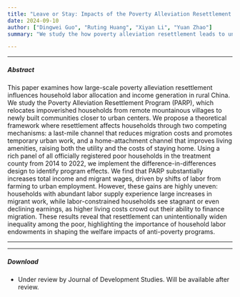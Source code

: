 ```yaml
---
title: "Leave or Stay: Impacts of the Poverty Alleviation Resettlement Program in China." 
date: 2024-09-10
author: ["Dingwei Guo", "Ruting Huang", "Xiyan Li", "Yuan Zhao"]
summary: "We study the how poverty alleviation resettlement leads to unintended consequences." 

---
```


---

##### Abstract

This paper examines how large-scale poverty alleviation resettlement influences household labor allocation and income generation in rural China. We study the Poverty Alleviation Resettlement Program (PARP), which relocates impoverished households from remote mountainous villages to newly built communities closer to urban centers. We propose a theoretical framework where resettlement affects households through two competing mechanisms: a last-mile channel that reduces migration costs and promotes temporary urban work, and a home-attachment channel that improves living amenities, raising both the utility and the costs of staying home. Using a rich panel of all officially registered poor households in the treatment county from 2014 to 2022, we implement the difference-in-differences design to identify program effects. We find that PARP substantially increases total income and migrant wages, driven by shifts of labor from farming to urban employment. However, these gains are highly uneven: households with abundant labor supply experience large increases in migrant work, while labor-constrained households see stagnant or even declining earnings, as higher living costs crowd out their ability to finance migration. These results reveal that resettlement can unintentionally widen inequality among the poor, highlighting the importance of household labor endowments in shaping the welfare impacts of anti-poverty programs.

---

---

##### Download

+ Under review by Journal of Development Studies. Will be available after review.
